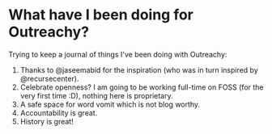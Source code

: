 # What have I been doing for Outreachy?

Trying to keep a journal of things I've been doing with Outreachy:

1. Thanks to @jaseemabid for the inspiration (who was in turn inspired by
   @recursecenter).
2. Celebrate openness? I am going to be working full-time on FOSS (for the very
   first time :D), nothing here is proprietary.
3. A safe space for word vomit which is not blog worthy.
4. Accountability is great.
5. History is great!

